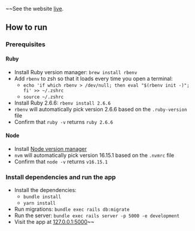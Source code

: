 ~~See the website [live](https://rails-portfolio-wfe5.onrender.com/).

## How to run

### Prerequisites

#### Ruby
- Install Ruby version manager: `brew install rbenv`
- Add `rbenv` to zsh so that it loads every time you open a terminal:
	- `echo 'if which rbenv > /dev/null; then eval "$(rbenv init -)"; fi' >> ~/.zshrc`
	- `source ~/.zshrc`
- Install Ruby 2.6.6: `rbenv install 2.6.6`
- `rbenv` will automatically pick version 2.6.6 based on the `.ruby-version` file
- Confirm that `ruby -v` returns `ruby 2.6.6`

#### Node
- Install [Node version manager](https://github.com/nvm-sh/nvm)
- `nvm` will automatically pick version 16.15.1 based on the `.nvmrc` file
- Confirm that `node -v` returns `v16.15.1`

### Install dependencies and run the app
- Install the dependencies:
	- `bundle install`
	- `yarn install`
- Run migrations: `bundle exec rails db:migrate`
- Run the server: `bundle exec rails server -p 5000 -e development`
- Visit the app at [127.0.0.1:5000](http://127.0.0.1:5000/)~~

